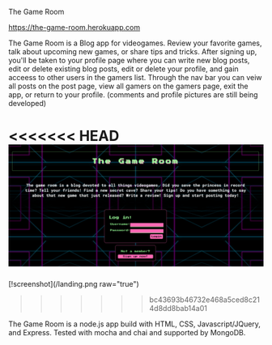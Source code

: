 The Game Room

https://the-game-room.herokuapp.com


The Game Room is a Blog app for videogames. Review your favorite games, talk about upcoming new games, or share tips and tricks. After signing up, you'll be taken
to your profile page where you can write new blog posts, edit or delete existing blog posts, edit or delete your profile, and gain acceess to other users in the 
gamers list. Through the nav bar you can veiw all posts on the post page, view all gamers on the gamers page, exit the app, or return to your profile. 
(comments and profile pictures are still being developed)

<<<<<<< HEAD
![screenshot](https://github.com/Mrjustinfry/thegameroom/blob/master/landing.png)
=======
[!screenshot](/landing.png raw="true")
>>>>>>> bc43693b46732e468a5ced8c214d8dd8bab14a01


The Game Room is a node.js app build with HTML, CSS, Javascript/JQuery, and Express. Tested with mocha and chai and supported by MongoDB.
